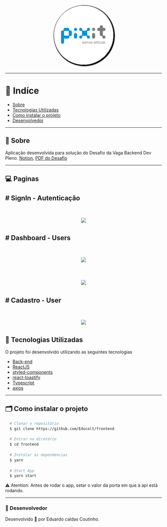 <h1 align="center" style="color: black;">
    <img src="./assets/logo.png" style="border-radius: 120px; border: 1px solid #000;
    box-shadow: 2px 2px 2px 2px " />
</h1>

---


# 📍 Indíce

- [Sobre](#🔖-sobre)
- [Tecnologias Utilizadas](#🚀-tecnologias-utilizadas)
- [Como instalar o projeto](#🗂-como-instalar-o-projeto)
- [Desenvolvedor](#🧔-Desenvolvedor)

---

## 🔖 Sobre

Aplicação desenvolvida para solução do Desafio da Vaga Backend Dev Pleno. [Notion](https://astonishing-squash-4a3.notion.site/Desafio-Vaga-Pixit-Backend-8e0032f98bc94d45b12f6ae3ab3efbd8), [PDF do Desafio](https://drive.google.com/file/d/1FnNFrGalxAivDPQwfk9TKNnCZ7f-0igY/view?usp=sharing)

---
## 💻 Paginas

## # SignIn - Autenticação

<h1 align="center">

  <img src="./assets/List all users.png" weight="400" />

</h1>

## # Dashboard - Users

<h1 align="center">

  <img src="./assets/Create_user.png" weight="400" />

</h1>
<h1 align="center">

  <img src="./assets/User_email_already_registered.png" weight="400" />

</h1>

## # Cadastro - User

<h1 align="center">

  <img src="./assets/Delete_User_by_Id.png" weight="400" />

</h1>

## 🚀 Tecnologias Utilizadas

O projeto foi desenvolvido utilizando as seguintes tecnologias

- [Back-end](https://github.com/Educolt/backend)
- [ReactJS](https://pt-br.reactjs.org/)
- [styled-components](https://styled-components.com/)
- [react-toastify](https://fkhadra.github.io/react-toastify/introduction)
- [Typescript](https://www.typescriptlang.org/)
- [axios](https://axios-http.com/docs/intro)

---

## 🗂 Como instalar o projeto

```bash
  # Clonar o repositório
  $ git clone https://github.com/Educolt/frontend

  # Entrar no diretório
  $ cd frontend

  # Instalar as dependencias
  $ yarn

  # Start App
  $ yarn start

```
⚠️ Atention: Antes de rodar o app, setar o valor da porta em que à api está rodando.

---

### 🧔 Desenvolvedor
Desenvolvido 💜 por Eduardo caldas Coutinho.